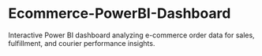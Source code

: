 # Ecommerce-PowerBI-Dashboard
Interactive Power BI dashboard analyzing e-commerce order data for sales, fulfillment, and courier performance insights.
